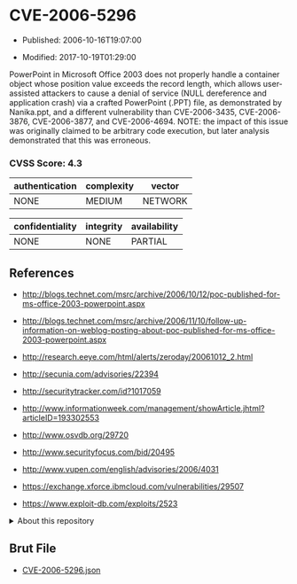 # CVE-2006-5296

- Published: 2006-10-16T19:07:00

- Modified: 2017-10-19T01:29:00

PowerPoint in Microsoft Office 2003 does not properly handle a container object whose position value exceeds the record length, which allows user-assisted attackers to cause a denial of service (NULL dereference and application crash) via a crafted PowerPoint (.PPT) file, as demonstrated by Nanika.ppt, and a different vulnerability than CVE-2006-3435, CVE-2006-3876, CVE-2006-3877, and CVE-2006-4694. NOTE: the impact of this issue was originally claimed to be arbitrary code execution, but later analysis demonstrated that this was erroneous.

### CVSS Score: **4.3**

| authentication | complexity | vector |
| --- | --- | --- |
| NONE | MEDIUM | NETWORK |

| confidentiality | integrity | availability |
| --- | --- | --- |
| NONE | NONE | PARTIAL |

## References

* http://blogs.technet.com/msrc/archive/2006/10/12/poc-published-for-ms-office-2003-powerpoint.aspx

* http://blogs.technet.com/msrc/archive/2006/11/10/follow-up-information-on-weblog-posting-about-poc-published-for-ms-office-2003-powerpoint.aspx

* http://research.eeye.com/html/alerts/zeroday/20061012_2.html

* http://secunia.com/advisories/22394

* http://securitytracker.com/id?1017059

* http://www.informationweek.com/management/showArticle.jhtml?articleID=193302553

* http://www.osvdb.org/29720

* http://www.securityfocus.com/bid/20495

* http://www.vupen.com/english/advisories/2006/4031

* https://exchange.xforce.ibmcloud.com/vulnerabilities/29507

* https://www.exploit-db.com/exploits/2523

<details>
<summary>About this repository</summary> 

  This repository is part of the project [Live Hack CVE](https://github.com/Live-Hack-CVE). Main website can be found [www.live-hack.org](https://www.live-hack.org) 
  
  Made by [Sn0wAlice](https://github.com/Sn0wAlice) for the people that care about security and need to have a feed of the latest CVEs. Hope you enjoy it, don't forget to star the repo and follow me on [Twitter](https://twitter.com/Sn0wAlice) and [Github](https://github.com/Sn0wAlice). And that is my [personnal website](https://www.alice-snow.me/)

  - [Home Page](https://github.com/Live-Hack-CVE)
  - [Framework](https://github.com/Live-Hack-CVE/cve-framework)
  - [CVE database](https://github.com/Live-Hack-CVE/full_database)
  - [Changelog](https://github.com/Live-Hack-CVE/Changelog)
</details>

## Brut File

* [CVE-2006-5296.json](https://raw.githubusercontent.com/Live-Hack-CVE/full_database/main/cves/2006/CVE-2006-5296.json)

